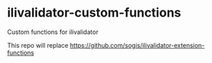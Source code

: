 # ilivalidator-custom-functions
Custom functions for ilivalidator

This repo will replace https://github.com/sogis/ilivalidator-extension-functions

